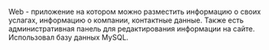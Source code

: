 Web - приложение на котором можно разместить информацию о своих услагах, информацию о компании, контактные данные.
Также есть административная панель для редактирования информации на сайте.
Использовал базу данных MySQL.
